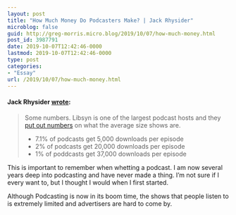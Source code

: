 ```yaml
---
layout: post
title: "How Much Money Do Podcasters Make? | Jack Rhysider"
microblog: false
guid: http://greg-morris.micro.blog/2019/10/07/how-much-money.html
post_id: 3987791
date: 2019-10-07T12:42:46-0000
lastmod: 2019-10-07T12:42:46-0000
type: post
categories:
- "Essay"
url: /2019/10/07/how-much-money.html
---
```

<!--kg-card-begin: html--><p><!--kg-card-begin: html--></p>
<h4 class="author-card-name">Jack Rhysider <a href="https://lime.link/blog/how-much-money-do-podcasters-make/">wrote</a>:</h4>
<blockquote><p>Some numbers. Libsyn is one of the largest podcast hosts and they <a href="https://thefeed.libsyn.com/152-trademarking-taco-tuesday">put out numbers</a> on what the average size shows are.</p>
<ul>
<li>7.1% of podcasts get 5,000 downloads per episode</li>
<li>2% of podcasts get 20,000 downloads per episode</li>
<li>1% of poddcasts get 37,000 downloads per episode</li>
</ul>
</blockquote>
<p>This is important to remember when whetting a podcast. I am now several years deep into podcasting and have never made a thing. I’m not sure if I every want to, but I thought I would when I first started.</p>
<p>Although Podcasting is now in its boom time, the shows that people listen to is extremely limited and advertisers are hard to come by.</p>
<p><!--kg-card-end: html--></p>
<!--kg-card-end: html-->
